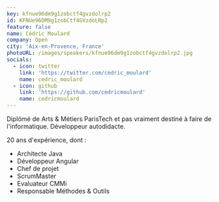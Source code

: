 ```yaml
---
key: kfnue96dm9g1zobctf4gvzdolrp2
id: KFNUe96DM9g1zobCtf4GVzdoLRp2
feature: false
name: Cédric Moulard
company: Open
city: 'Aix-en-Provence, France'
photoURL: /images/speakers/kfnue96dm9g1zobctf4gvzdolrp2.jpg
socials:
  - icon: twitter
    link: 'https://twitter.com/cedric_moulard'
    name: cedric_moulard
  - icon: github
    link: 'https://github.com/cedricmoulard'
    name: cedricmoulard
---
```

Diplômé de Arts & Métiers ParisTech et pas vraiment destiné à faire de l'informatique. 
Développeur autodidacte. 

20 ans d'expérience, dont :
- Architecte Java
- Développeur Angular
- Chef de projet
- ScrumMaster
- Evaluateur CMMi
- Responsable Méthodes & Outils